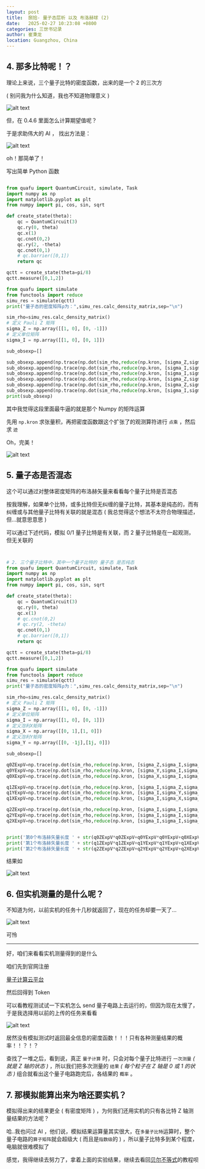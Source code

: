 ```yaml
---
layout: post
title:  捌拾- 量子态层析 以及 布洛赫球 (2)
date:   2025-02-27 10:23:08 +0800
categories: 三世书记录
author: 崔秉龙
location: Guangzhou, China
---
```



## 4. 那多比特呢！？

理论上来说，三个量子比特的密度函数，出来的是一个 2 的三次方

( 别问我为什么知道，我也不知道物理意义 )

![alt text](/photo/InPost/SanShiShu/81/1.png)

但，在 0.4.6 里面怎么计算期望值呢？

于是求助伟大的 AI ， 找出方法是：

![alt text](/photo/InPost/SanShiShu/81/2.png)

oh！那简单了！

写出简单 Python 函数

```python

from quafu import QuantumCircuit, simulate, Task
import numpy as np
import matplotlib.pyplot as plt
from numpy import pi, cos, sin, sqrt

def create_state(theta):
    qc = QuantumCircuit(3)
    qc.ry(0, theta)
    qc.x(1)
    qc.cnot(0,2)
    qc.ry(2, -theta)
    qc.cnot(0,1)
    # qc.barrier([0,1])
    return qc

qctt = create_state(theta=pi/8)
qctt.measure([0,1,2])

from quafu import simulate
from functools import reduce
simu_res = simulate(qctt)
print("量子态的密度矩阵ρ为：",simu_res.calc_density_matrix,sep="\n")

sim_rho=simu_res.calc_density_matrix()
# 定义 Pauli Z 矩阵
sigma_Z = np.array([[1, 0], [0, -1]])
# 定义单位矩阵
sigma_I = np.array([[1, 0], [0, 1]])

sub_obsexp=[]

sub_obsexp.append(np.trace(np.dot(sim_rho,reduce(np.kron, [sigma_Z,sigma_I,sigma_I]))).real)
sub_obsexp.append(np.trace(np.dot(sim_rho,reduce(np.kron, [sigma_I,sigma_Z,sigma_I]))).real)
sub_obsexp.append(np.trace(np.dot(sim_rho,reduce(np.kron, [sigma_I,sigma_I,sigma_Z]))).real)
sub_obsexp.append(np.trace(np.dot(sim_rho,reduce(np.kron, [sigma_Z,sigma_Z,sigma_I]))).real)
sub_obsexp.append(np.trace(np.dot(sim_rho,reduce(np.kron, [sigma_Z,sigma_Z,sigma_Z]))).real)
sub_obsexp.append(np.trace(np.dot(sim_rho,reduce(np.kron, [sigma_I,sigma_Z,sigma_Z]))).real)
print(sub_obsexp)

```

其中我觉得这段里面最牛逼的就是那个 Numpy 的矩阵运算

先用 `np.kron` 求张量积，再把密度函数跟这个扩张了的观测算符进行 `点乘` ，然后求 `迹`

Oh，完美！


![alt text](/photo/InPost/SanShiShu/81/3.png)

## 5. 量子态是否混态

这个可以通过对整体密度矩阵的布洛赫矢量来看看每个量子比特是否混态

按我理解，如果单个比特，或多比特但无纠缠的量子比特，其基本是纯态的，而有纠缠或与其他量子比特有关联的就是混态
( 我总觉得这个想法不太符合物理描述，但...就意思意思 )

可以通过下述代码，模拟 0/1 量子比特是有关联，而 2 量子比特是在一起观测，但无关联的

```python


# 2. 三个量子比特中，其中一个量子比特的 量子态 是否纯态
from quafu import QuantumCircuit, simulate, Task
import numpy as np
import matplotlib.pyplot as plt
from numpy import pi, cos, sin, sqrt

def create_state(theta):
    qc = QuantumCircuit(3)
    qc.ry(0, theta)
    qc.x(1)
    # qc.cnot(0,2)
    # qc.ry(2, -theta)
    qc.cnot(0,1)
    # qc.barrier([0,1])
    return qc

qctt = create_state(theta=pi/8)
qctt.measure([0,1,2])

from quafu import simulate
from functools import reduce
simu_res = simulate(qctt)
print("量子态的密度矩阵ρ为：",simu_res.calc_density_matrix,sep="\n")

sim_rho=simu_res.calc_density_matrix()
# 定义 Pauli Z 矩阵
sigma_Z = np.array([[1, 0], [0, -1]])
# 定义单位矩阵
sigma_I = np.array([[1, 0], [0, 1]])
# 定义泡利X矩阵
sigma_X = np.array([[0, 1],[1, 0]])
# 定义泡利Y矩阵
sigma_Y = np.array([[0, -1j],[1j, 0]])

sub_obsexp=[]

q0ZExpV=np.trace(np.dot(sim_rho,reduce(np.kron, [sigma_Z,sigma_I,sigma_I]))).real
q0YExpV=np.trace(np.dot(sim_rho,reduce(np.kron, [sigma_Y,sigma_I,sigma_I]))).real
q0XExpV=np.trace(np.dot(sim_rho,reduce(np.kron, [sigma_X,sigma_I,sigma_I]))).real

q1ZExpV=np.trace(np.dot(sim_rho,reduce(np.kron, [sigma_I,sigma_Z,sigma_I]))).real
q1YExpV=np.trace(np.dot(sim_rho,reduce(np.kron, [sigma_I,sigma_Y,sigma_I]))).real
q1XExpV=np.trace(np.dot(sim_rho,reduce(np.kron, [sigma_I,sigma_X,sigma_I]))).real

q2ZExpV=np.trace(np.dot(sim_rho,reduce(np.kron, [sigma_I,sigma_I,sigma_Z]))).real
q2YExpV=np.trace(np.dot(sim_rho,reduce(np.kron, [sigma_I,sigma_I,sigma_Y]))).real
q2XExpV=np.trace(np.dot(sim_rho,reduce(np.kron, [sigma_I,sigma_I,sigma_X]))).real


print('第0个布洛赫矢量长度 ' + str(q0ZExpV*q0ZExpV+q0YExpV*q0YExpV+q0XExpV*q0XExpV))
print('第1个布洛赫矢量长度 ' + str(q1ZExpV*q1ZExpV+q1YExpV*q1YExpV+q1XExpV*q1XExpV))
print('第2个布洛赫矢量长度 ' + str(q2ZExpV*q2ZExpV+q2YExpV*q2YExpV+q2XExpV*q2XExpV))


```

结果如

![alt text](/photo/InPost/SanShiShu/81/4.png)


## 6. 但实机测量的是什么呢？

不知道为何，以前实机的任务十几秒就返回了，现在的任务却要一天了...

![alt text](/photo/InPost/SanShiShu/81/5.png)

可怜

---

好，咱们来看看实机测量得到的是什么

咱们先到官网注册

[量子计算云平台](https://quafu.baqis.ac.cn/#/welcome?utm_source=berry_cui)

然后回得到 Token

可以看教程测试试一下实机怎么 send 量子电路上去运行的，但因为现在太慢了，于是我选择用以前的上传的任务来看看

![alt text](/photo/InPost/SanShiShu/81/6.png)

居然没有模拟测试时返回最全信息的密度函数！！！只有各种测量结果的概率！！？！？

查找了一堆之后，看到说，真正 `量子计算` 时，只会对每个量子比特进行 `一次测量` *( 就是 Z 轴的状态 )* ，所以我们把多次测量的 `结果` *( 每个粒子在 Z 轴是 0 或 1 的状态 )* 组合就看出这个量子电路跑完后，各结果的 `概率` 。

## 7. 那模拟能算出来为啥还要实机？

模拟得出来的结果更全 ( 有密度矩阵 ) ，为何我们还用实机的只有各比特 Z 轴测量结果的方法呢？

哈..我也问过 AI ，他们说，模拟结果运算量其实很大，在`多量子比特`运算时，整个量子电路的`算子矩阵`就会超级大 ( 而且是`指数级`的 ) ，所以量子比特多到某个程度，电脑就很难模拟了

感觉，我得继续去努力了，拿着上面的实验结果，继续去看回[贝尔不等式](https://berrybc.github.io/%E4%B8%89%E4%B8%96%E4%B9%A6%E8%AE%B0%E5%BD%95/79-Bell_s-inequality/)的教程呗
